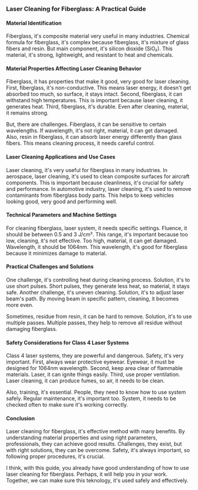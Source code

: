 ### Laser Cleaning for Fiberglass: A Practical Guide

#### Material Identification

Fiberglass, it's composite material very useful in many industries. Chemical formula for fiberglass, it's complex because fiberglass, it's mixture of glass fibers and resin. But main component, it's silicon dioxide (SiO₂). This material, it's strong, lightweight, and resistant to heat and chemicals.

#### Material Properties Affecting Laser Cleaning Behavior

Fiberglass, it has properties that make it good, very good for laser cleaning. First, fiberglass, it's non-conductive. This means laser energy, it doesn't get absorbed too much, so surface, it stays intact. Second, fiberglass, it can withstand high temperatures. This is important because laser cleaning, it generates heat. Third, fiberglass, it's durable. Even after cleaning, material, it remains strong.

But, there are challenges. Fiberglass, it can be sensitive to certain wavelengths. If wavelength, it's not right, material, it can get damaged. Also, resin in fiberglass, it can absorb laser energy differently than glass fibers. This means cleaning process, it needs careful control.

#### Laser Cleaning Applications and Use Cases

Laser cleaning, it's very useful for fiberglass in many industries. In aerospace, laser cleaning, it's used to clean composite surfaces for aircraft components. This is important because cleanliness, it's crucial for safety and performance. In automotive industry, laser cleaning, it's used to remove contaminants from fiberglass body parts. This helps to keep vehicles looking good, very good and performing well.

#### Technical Parameters and Machine Settings

For cleaning fiberglass, laser system, it needs specific settings. Fluence, it should be between 0.5 and 3 J/cm². This range, it's important because too low, cleaning, it's not effective. Too high, material, it can get damaged. Wavelength, it should be 1064nm. This wavelength, it's good for fiberglass because it minimizes damage to material.

#### Practical Challenges and Solutions

One challenge, it's controlling heat during cleaning process. Solution, it's to use short pulses. Short pulses, they generate less heat, so material, it stays safe. Another challenge, it's uneven cleaning. Solution, it's to adjust laser beam's path. By moving beam in specific pattern, cleaning, it becomes more even.

Sometimes, residue from resin, it can be hard to remove. Solution, it's to use multiple passes. Multiple passes, they help to remove all residue without damaging fiberglass.

#### Safety Considerations for Class 4 Laser Systems

Class 4 laser systems, they are powerful and dangerous. Safety, it's very important. First, always wear protective eyewear. Eyewear, it must be designed for 1064nm wavelength. Second, keep area clear of flammable materials. Laser, it can ignite things easily. Third, use proper ventilation. Laser cleaning, it can produce fumes, so air, it needs to be clean.

Also, training, it's essential. People, they need to know how to use system safely. Regular maintenance, it's important too. System, it needs to be checked often to make sure it's working correctly.

#### Conclusion

Laser cleaning for fiberglass, it's effective method with many benefits. By understanding material properties and using right parameters, professionals, they can achieve good results. Challenges, they exist, but with right solutions, they can be overcome. Safety, it's always important, so following proper procedures, it's crucial.

I think, with this guide, you already have good understanding of how to use laser cleaning for fiberglass. Perhaps, it will help you in your work. Together, we can make sure this teknology, it's used safely and effectively.
